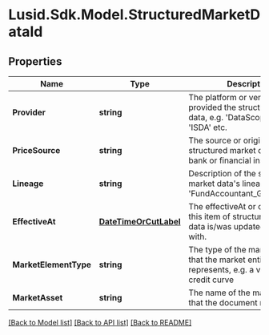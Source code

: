 
# Lusid.Sdk.Model.StructuredMarketDataId

## Properties

Name | Type | Description | Notes
------------ | ------------- | ------------- | -------------
**Provider** | **string** | The platform or vendor that provided the structured market data, e.g. &#39;DataScope&#39;, &#39;LUSID&#39;, &#39;ISDA&#39; etc. | 
**PriceSource** | **string** | The source or originator of the structured market data, e.g. a bank or financial institution. | [optional] 
**Lineage** | **string** | Description of the structured market data&#39;s lineage e.g. &#39;FundAccountant_GreenQuality&#39;. | [optional] 
**EffectiveAt** | [**DateTimeOrCutLabel**](DateTimeOrCutLabel.md) | The effectiveAt or cut label that this item of structured market data is/was updated/inserted with. | [optional] 
**MarketElementType** | **string** | The type of the market element that the market entity represents, e.g. a vol surface or credit curve | [optional] 
**MarketAsset** | **string** | The name of the market entity that the document represents | [optional] 

[[Back to Model list]](../README.md#documentation-for-models)
[[Back to API list]](../README.md#documentation-for-api-endpoints)
[[Back to README]](../README.md)

